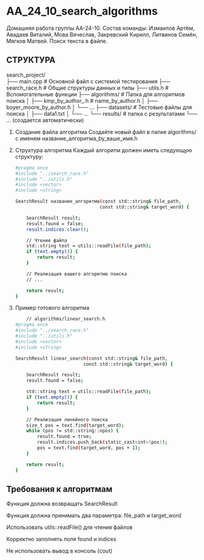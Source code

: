 # AA_24_10_search_algorithms
Домашняя работа группы АА-24-10. Состав команды: Измаилов Артём, Авадаев Виталий, Мова Вячеслав, Закревский Кирилл, Литвинов Семён, Мягков Матвей. Поиск текста в файле.

## СТРУКТУРА
search_project/                           
├── main.cpp                              # Основной файл с системой тестирования
├── search_race.h                         # Общие структуры данных и типы
├── utils.h                               # Вспомогательные функции
├── algorithms/                           # Папка для алгоритмов поиска
│   ├── kmp_by_author_.h                  # name_by_author.h
│   ├── boyer_moore_by_author.h
│   └── ...
├── datasets/                             # Тестовые файлы для поиска
│   ├── data1.txt
│   └── ...
└── results/                              # папка с результатами
    └── ... (создается автоматически)


1. Создание файла алгоритма
Создайте новый файл в папке algorithms/ с именем название_алгоритма_by_ваше_имя.h

2. Структура алгоритма
Каждый алгоритм должен иметь следующую структуру:
    ```bash
    #pragma once
    #include "../search_race.h"
    #include "../utils.h"
    #include <vector>
    #include <string>

    SearchResult название_алгоритма(const std::string& file_path, 
                                   const std::string& target_word) {
    
        SearchResult result;
        result.found = false;
        result.indices.clear();
    
        // Чтение файла
        std::string text = utils::readFile(file_path);
        if (text.empty()) {
            return result;
        }
    
        // Реализация вашего алгоритма поиска
        // ...
    
        return result;
    }
    ```

3. Пример готового алгоритма
    ```bash
        // algorithms/linear_search.h
    #pragma once
    #include "../search_race.h"
    #include "../utils.h"
    #include <vector>
    #include <string>

    SearchResult linear_search(const std::string& file_path, 
                             const std::string& target_word) {
    
        SearchResult result;
        result.found = false;
    
        std::string text = utils::readFile(file_path);
        if (text.empty()) {
            return result;
        }
    
        // Реализация линейного поиска
        size_t pos = text.find(target_word);
        while (pos != std::string::npos) {
            result.found = true;
            result.indices.push_back(static_cast<int>(pos));
            pos = text.find(target_word, pos + 1);
        }
    
        return result;
    }
    ```

## Требования к алгоритмам
Функция должна возвращать SearchResult

Функция должна принимать два параметра: file_path и target_word

Использовать utils::readFile() для чтения файлов

Корректно заполнять поля found и indices

Не использовать вывод в консоль (cout)